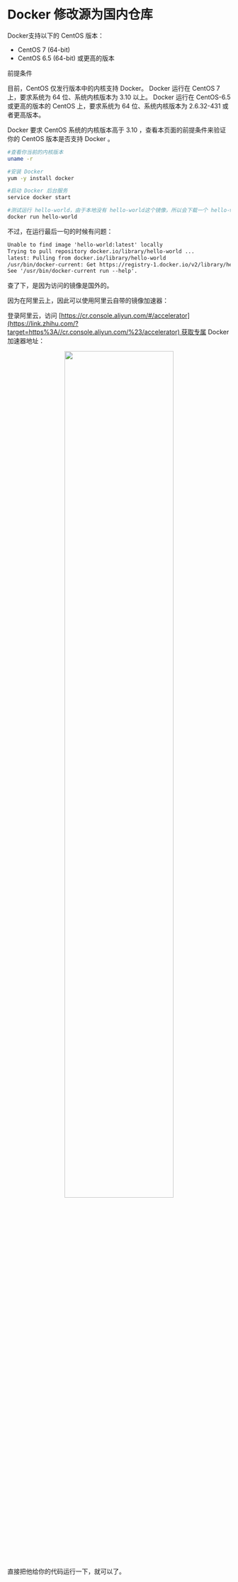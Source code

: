 # Docker 修改源为国内仓库

Docker支持以下的 CentOS 版本：

- CentOS 7 (64-bit)
- CentOS 6.5 (64-bit) 或更高的版本

前提条件

目前，CentOS 仅发行版本中的内核支持 Docker。
Docker 运行在 CentOS 7 上，要求系统为 64 位、系统内核版本为 3.10 以上。
Docker 运行在 CentOS-6.5 或更高的版本的 CentOS 上，要求系统为 64 位、系统内核版本为 2.6.32-431 或者更高版本。

Docker 要求 CentOS 系统的内核版本高于 3.10 ，查看本页面的前提条件来验证你的 CentOS 版本是否支持 Docker 。

```sh
#查看你当前的内核版本
uname -r

#安装 Docker
yum -y install docker

#启动 Docker 后台服务
service docker start

#测试运行 hello-world，由于本地没有 hello-world这个镜像，所以会下载一个 hello-world的镜像，并在容器内运行。
docker run hello-world
```



不过，在运行最后一句的时候有问题：

```txt
Unable to find image 'hello-world:latest' locally
Trying to pull repository docker.io/library/hello-world ...
latest: Pulling from docker.io/library/hello-world
/usr/bin/docker-current: Get https://registry-1.docker.io/v2/library/hello-world/manifests/sha256:d5c74e6f8efc7bdf42a5e22bd764400692cf82360d86b8c587a7584b03f51520: dial tcp: lookup registry-1.docker.io: no such host.
See '/usr/bin/docker-current run --help'.
```


查了下，是因为访问的镜像是国外的。

因为在阿里云上，因此可以使用阿里云自带的镜像加速器：

登录阿里云，访问 [https://cr.console.aliyun.com/#/accelerator](https://link.zhihu.com/?target=https%3A//cr.console.aliyun.com/%23/accelerator) 获取专属 Docker 加速器地址：


<p align="center">
    <img width="70%" height="70%" src="http://images.iterate.site/blog/image/180727/124jm53mj7.png?imageslim">
</p>

直接把他给你的代码运行一下，就可以了。

